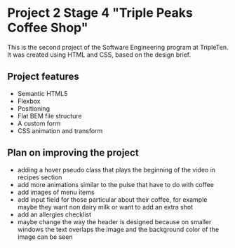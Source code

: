 # Project 2 Stage 4 "Triple Peaks Coffee Shop"

This is the second project of the Software Engineering program at TripleTen. It was created using HTML and CSS, based on the design brief.

## Project features

- Semantic HTML5
- Flexbox
- Positioning
- Flat BEM file structure
- A custom form
- CSS animation and transform

## Plan on improving the project

- adding a hover pseudo class that plays the beginning of the video in recipes section
- add more animations similar to the pulse that have to do with coffee
- add images of menu items
- add input field for those particular about their coffee, for example maybe they want non dairy milk or want to add an extra shot
- add an allergies checklist
- maybe change the way the header is designed because on smaller windows the text overlaps the image and the background color of the image can be seen
